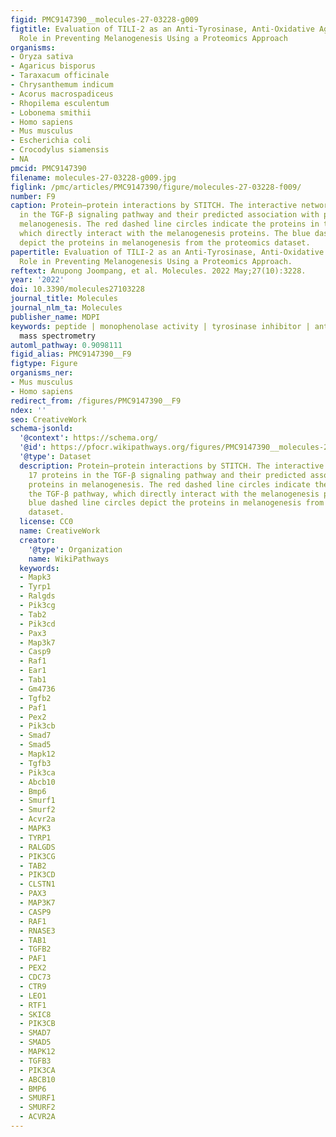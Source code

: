 ```yaml
---
figid: PMC9147390__molecules-27-03228-g009
figtitle: Evaluation of TILI-2 as an Anti-Tyrosinase, Anti-Oxidative Agent and Its
  Role in Preventing Melanogenesis Using a Proteomics Approach
organisms:
- Oryza sativa
- Agaricus bisporus
- Taraxacum officinale
- Chrysanthemum indicum
- Acorus macrospadiceus
- Rhopilema esculentum
- Lobonema smithii
- Homo sapiens
- Mus musculus
- Escherichia coli
- Crocodylus siamensis
- NA
pmcid: PMC9147390
filename: molecules-27-03228-g009.jpg
figlink: /pmc/articles/PMC9147390/figure/molecules-27-03228-f009/
number: F9
caption: Protein–protein interactions by STITCH. The interactive networks of 17 proteins
  in the TGF-β signaling pathway and their predicted association with proteins in
  melanogenesis. The red dashed line circles indicate the proteins in the TGF-β pathway,
  which directly interact with the melanogenesis proteins. The blue dashed line circles
  depict the proteins in melanogenesis from the proteomics dataset.
papertitle: Evaluation of TILI-2 as an Anti-Tyrosinase, Anti-Oxidative Agent and Its
  Role in Preventing Melanogenesis Using a Proteomics Approach.
reftext: Anupong Joompang, et al. Molecules. 2022 May;27(10):3228.
year: '2022'
doi: 10.3390/molecules27103228
journal_title: Molecules
journal_nlm_ta: Molecules
publisher_name: MDPI
keywords: peptide | monophenolase activity | tyrosinase inhibitor | antioxidant |
  mass spectrometry
automl_pathway: 0.9098111
figid_alias: PMC9147390__F9
figtype: Figure
organisms_ner:
- Mus musculus
- Homo sapiens
redirect_from: /figures/PMC9147390__F9
ndex: ''
seo: CreativeWork
schema-jsonld:
  '@context': https://schema.org/
  '@id': https://pfocr.wikipathways.org/figures/PMC9147390__molecules-27-03228-g009.html
  '@type': Dataset
  description: Protein–protein interactions by STITCH. The interactive networks of
    17 proteins in the TGF-β signaling pathway and their predicted association with
    proteins in melanogenesis. The red dashed line circles indicate the proteins in
    the TGF-β pathway, which directly interact with the melanogenesis proteins. The
    blue dashed line circles depict the proteins in melanogenesis from the proteomics
    dataset.
  license: CC0
  name: CreativeWork
  creator:
    '@type': Organization
    name: WikiPathways
  keywords:
  - Mapk3
  - Tyrp1
  - Ralgds
  - Pik3cg
  - Tab2
  - Pik3cd
  - Pax3
  - Map3k7
  - Casp9
  - Raf1
  - Ear1
  - Tab1
  - Gm4736
  - Tgfb2
  - Paf1
  - Pex2
  - Pik3cb
  - Smad7
  - Smad5
  - Mapk12
  - Tgfb3
  - Pik3ca
  - Abcb10
  - Bmp6
  - Smurf1
  - Smurf2
  - Acvr2a
  - MAPK3
  - TYRP1
  - RALGDS
  - PIK3CG
  - TAB2
  - PIK3CD
  - CLSTN1
  - PAX3
  - MAP3K7
  - CASP9
  - RAF1
  - RNASE3
  - TAB1
  - TGFB2
  - PAF1
  - PEX2
  - CDC73
  - CTR9
  - LEO1
  - RTF1
  - SKIC8
  - PIK3CB
  - SMAD7
  - SMAD5
  - MAPK12
  - TGFB3
  - PIK3CA
  - ABCB10
  - BMP6
  - SMURF1
  - SMURF2
  - ACVR2A
---
```

